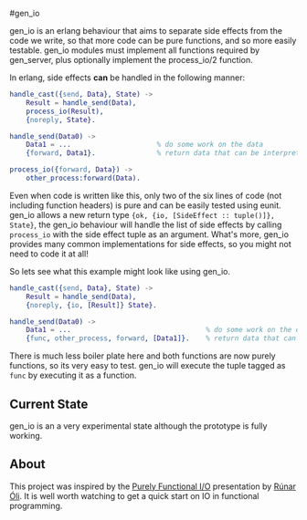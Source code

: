 #gen_io

gen_io is an erlang behaviour that aims to separate side effects from the code we write, so that more code can be pure functions, and so more easily testable.  gen_io modules must implement all functions required by gen_server, plus optionally implement the process_io/2 function.

In erlang, side effects **can** be handled in the following manner:

```erlang
handle_cast({send, Data}, State) ->
    Result = handle_send(Data),
    process_io(Result),
    {noreply, State}.

handle_send(Data0) ->
    Data1 = ...                     % do some work on the data
    {forward, Data1}.               % return data that can be interpreted as a command

process_io({forward, Data}) ->
    other_process:forward(Data).
```

Even when code is written like this, only two of the six lines of code (not including function headers) is pure and can be easily tested using eunit.  gen_io allows a new return type `{ok, {io, [SideEffect :: tuple()]}, State}`, the gen_io behaviour will handle the list of side effects by calling `process_io` with the side effect tuple as an argument.  What's more, gen_io provides many common implementations for side effects, so you might not need to code it at all!

So lets see what this example might look like using gen_io.

```erlang
handle_cast({send, Data}, State) ->
    Result = handle_send(Data),
    {noreply, {io, [Result]} State}.

handle_send(Data0) ->
    Data1 = ...                                 % do some work on the data
    {func, other_process, forward, [Data1]}.    % return data that can be interpreted as a command
```

There is much less boiler plate here and both functions are now purely functions, so its very easy to test.  gen_io will execute the tuple tagged as `func` by executing it as a function.

## Current State

gen_io is an a very experimental state although the prototype is fully working.

## About

This project was inspired by the [Purely Functional I/O](http://www.infoq.com/presentations/io-functional-side-effects?utm_source=infoq&utm_medium=videos_homepage&utm_campaign=videos_row3) presentation by [Rúnar Óli](https://twitter.com/runarorama).  It is well worth watching to get a quick start on IO in functional programming.